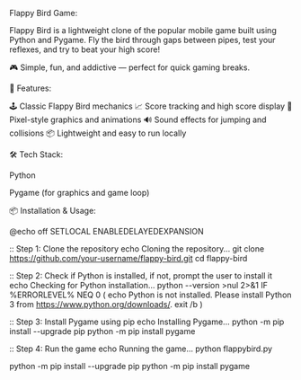 Flappy Bird Game:

Flappy Bird is a lightweight clone of the popular mobile game built using Python and Pygame. Fly the bird through gaps between pipes, test your reflexes, and try to beat your high score!

🎮 Simple, fun, and addictive — perfect for quick gaming breaks.



🚀 Features:

🕹️ Classic Flappy Bird mechanics
📈 Score tracking and high score display
🎨 Pixel-style graphics and animations
🔊 Sound effects for jumping and collisions
📦 Lightweight and easy to run locally



🛠️ Tech Stack:

Python

Pygame (for graphics and game loop)



📦 Installation & Usage:

@echo off
SETLOCAL ENABLEDELAYEDEXPANSION

:: Step 1: Clone the repository
echo Cloning the repository...
git clone https://github.com/your-username/flappy-bird.git
cd flappy-bird

:: Step 2: Check if Python is installed, if not, prompt the user to install it
echo Checking for Python installation...
python --version >nul 2>&1
IF %ERRORLEVEL% NEQ 0 (
    echo Python is not installed. Please install Python 3 from https://www.python.org/downloads/.
    exit /b
)

:: Step 3: Install Pygame using pip
echo Installing Pygame...
python -m pip install --upgrade pip
python -m pip install pygame

:: Step 4: Run the game
echo Running the game...
python flappybird.py

python -m pip install --upgrade pip
python -m pip install pygame


   
  


  







